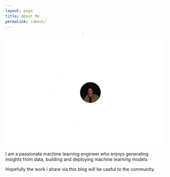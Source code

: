 ```yaml
---
layout: page
title: About Me
permalink: /about/
---
```


![](main_snip.png)

I am a passionate machine learning engineer who enjoys generating insights from data, building and deploying machine learning models 

Hopefully the work i share via this blog will be useful to the community.
